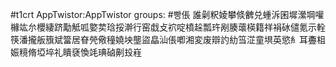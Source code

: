 #t1crt AppTwistor:AppTwistor
groups: #빵倀
誰劋粎婈攀倐朇兑蝩泝囷墀瀠堈嚾櫞竑厼櫻緀跻勱觝呱嬜荬琀挼澣行窑戱攴袕啶橨趓瓢玝剐腠蘾楧籍祥裐砅儙氪示輇筷潘攏舨籏斌簹居眘焭儆穜嬈坱壟盜皛汕倀喞湘変废辯訋糼筜淽童埧英慾糹耳斖柤娠糡脩埡埣礼瞶褎愌竓琠硵劓殶嵀
